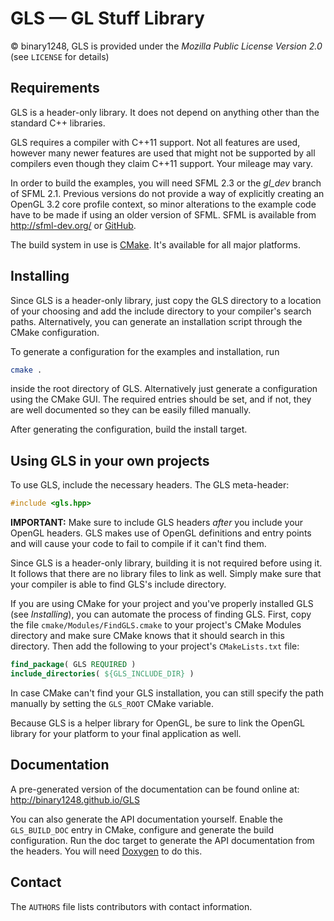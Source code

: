 # GLS — GL Stuff Library

© binary1248, GLS is provided under the *Mozilla Public License Version 2.0*
(see `LICENSE` for details)

## Requirements

GLS is a header-only library. It does not depend on anything other than the
standard C++ libraries. 

GLS requires a compiler with C\+\+11 support. Not all features are used,
however many newer features are used that might not be supported by all
compilers even though they claim C\+\+11 support. Your mileage may vary.

In order to build the examples, you will need SFML 2.3 or the *gl_dev* branch
of SFML 2.1. Previous versions do not provide a way of explicitly creating an
OpenGL 3.2 core profile context, so minor alterations to the example code have
to be made if using an older version of SFML. SFML is available from
http://sfml-dev.org/ or [GitHub](https://github.com/SFML/SFML).

The build system in use is [CMake](http://cmake.org/). It's available for all
major platforms.

## Installing

Since GLS is a header-only library, just copy the GLS directory to a location
of your choosing and add the include directory to your compiler's search paths.
Alternatively, you can generate an installation script through the CMake
configuration.

To generate a configuration for the examples and installation, run

```bash
cmake .
```

inside the root directory of GLS. Alternatively just generate a configuration
using the CMake GUI. The required entries should be set, and if not, they are
well documented so they can be easily filled manually.

After generating the configuration, build the install target.

## Using GLS in your own projects

To use GLS, include the necessary headers. The GLS meta-header:

```cpp
#include <gls.hpp>
```

**IMPORTANT:** Make sure to include GLS headers *after* you include your OpenGL
headers. GLS makes use of OpenGL definitions and entry points and will cause
your code to fail to compile if it can't find them.

Since GLS is a header-only library, building it is not required before using
it. It follows that there are no library files to link as well. Simply make
sure that your compiler is able to find GLS's include directory.

If you are using CMake for your project and you've properly installed GLS (see
*Installing*), you can automate the process of finding GLS. First, copy the
file `cmake/Modules/FindGLS.cmake` to your project's CMake Modules directory
and make sure CMake knows that it should search in this directory. Then add the
following to your project's `CMakeLists.txt` file:

```cmake
find_package( GLS REQUIRED )
include_directories( ${GLS_INCLUDE_DIR} )
```

In case CMake can't find your GLS installation, you can still specify the path
manually by setting the `GLS_ROOT` CMake variable.

Because GLS is a helper library for OpenGL, be sure to link the OpenGL library
for your platform to your final application as well.

## Documentation

A pre-generated version of the documentation can be found online at:
http://binary1248.github.io/GLS

You can also generate the API documentation yourself. Enable the
`GLS_BUILD_DOC` entry in CMake, configure and generate the build configuration.
Run the doc target to generate the API documentation from the headers. You will
need [Doxygen](http://www.stack.nl/~dimitri/doxygen/) to do this.

## Contact

The `AUTHORS` file lists contributors with contact information.
